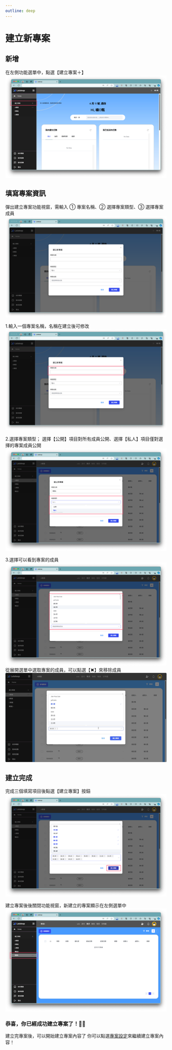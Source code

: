 ```yaml
---
outline: deep
---
```


# 建立新專案

## 新增

在左側功能選單中，點選【建立專案＋】
![圖片](./public/quick01.png)

## 填寫專案資訊

彈出建立專案功能視窗，需輸入 ① 專案名稱、② 選擇專案類型、③ 選擇專案成員
![Alt text](./public/project01.png)

1.輸入一個專案名稱，名稱在建立後可修改
![Alt text](./public/project02-1.png)

2.選擇專案類型；
選擇【公開】項目對所有成員公開、選擇【私人】項目僅對選擇的專案成員公開
![Alt text](./public/project02-2.png)

3.選擇可以看到專案的成員
![Alt text](./public/project02-3.png)
從展開選單中選取專案的成員，可以點選【✖】來移除成員
![Alt text](./public/project02_4.gif)

## 建立完成

完成三個填寫項目後點選【建立專案】按鈕
![Alt text](./public/project03.png)

建立專案後後關閉功能視窗，新建立的專案顯示在左側選單中
![Alt text](./public/project04.png)

### 恭喜，你已經成功建立專案了！🎊🎉

建立完專案後，可以開始建立專案內容了
你可以點選[專案設定](project_set.md)來繼續建立專案內容！
